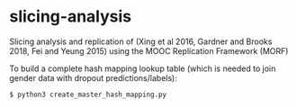 # slicing-analysis
Slicing analysis and replication of (Xing et al 2016, Gardner and Brooks 2018, Fei and Yeung 2015)  using the MOOC Replication Framework (MORF)

To build a complete hash mapping lookup table (which is needed to join gender data with dropout predictions/labels):

``` 
$ python3 create_master_hash_mapping.py
```

